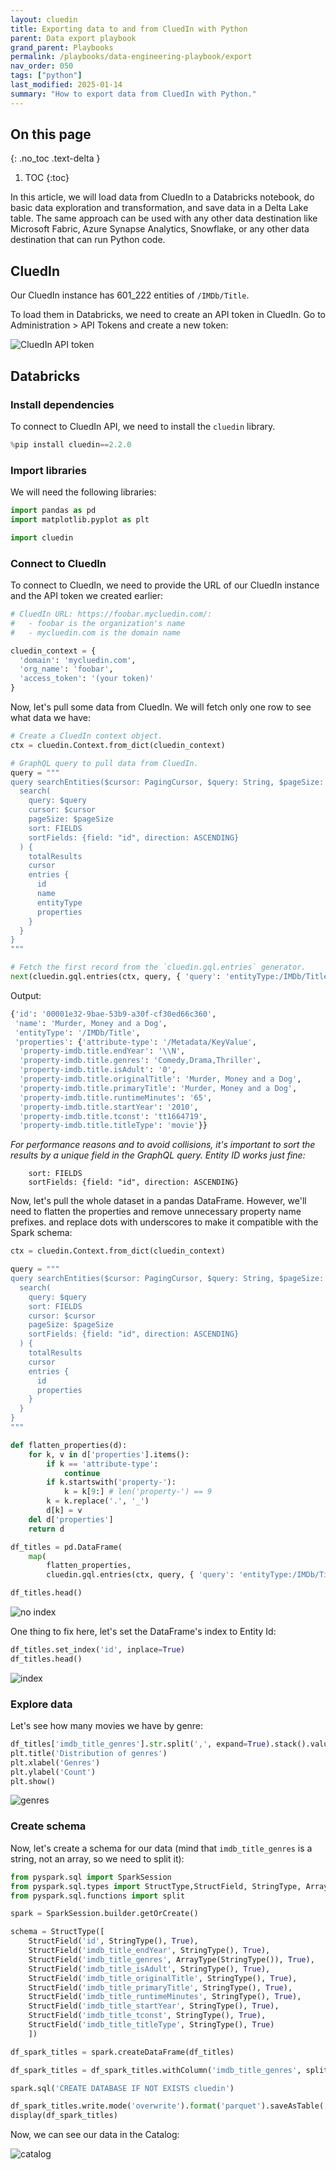 ```yaml
---
layout: cluedin
title: Exporting data to and from CluedIn with Python
parent: Data export playbook
grand_parent: Playbooks
permalink: /playbooks/data-engineering-playbook/export
nav_order: 050
tags: ["python"]
last_modified: 2025-01-14
summary: "How to export data from CluedIn with Python."
---
```


## On this page
{: .no_toc .text-delta }
1. TOC
{:toc}

In this article, we will load data from CluedIn to a Databricks notebook, do basic data exploration and transformation, and save data in a Delta Lake table. The same approach can be used with any other data destination like Microsoft Fabric, Azure Synapse Analytics, Snowflake, or any other data destination that can run Python code.

## CluedIn

Our CluedIn instance has 601_222 entities of `/IMDb/Title`.

To load them in Databricks, we need to create an API token in CluedIn. Go to Administration > API Tokens and create a new token:

<img src="/assets/images/python-sdk/api-token.png" alt="CluedIn API token" />

## Databricks

### Install dependencies

To connect to CluedIn API, we need to install the `cluedin` library.

```python
%pip install cluedin==2.2.0
```

### Import libraries

We will need the following libraries:

```python
import pandas as pd
import matplotlib.pyplot as plt

import cluedin
```

### Connect to CluedIn

To connect to CluedIn, we need to provide the URL of our CluedIn instance and the API token we created earlier:

```python
# CluedIn URL: https://foobar.mycluedin.com/:
#   - foobar is the organization's name
#   - mycluedin.com is the domain name

cluedin_context = {
  'domain': 'mycluedin.com',
  'org_name': 'foobar',
  'access_token': '(your token)'
}
```

Now, let's pull some data from CluedIn. We will fetch only one row to see what data we have:

```python
# Create a CluedIn context object.
ctx = cluedin.Context.from_dict(cluedin_context)

# GraphQL query to pull data from CluedIn.
query = """
query searchEntities($cursor: PagingCursor, $query: String, $pageSize: Int) {
  search(
    query: $query
    cursor: $cursor
    pageSize: $pageSize
    sort: FIELDS
    sortFields: {field: "id", direction: ASCENDING}
  ) {
    totalResults
    cursor
    entries {
      id
      name
      entityType
      properties
    }
  }
}
"""

# Fetch the first record from the `cluedin.gql.entries` generator.
next(cluedin.gql.entries(ctx, query, { 'query': 'entityType:/IMDb/Title', 'pageSize': 1 }))
```

Output:

```python
{'id': '00001e32-9bae-53b9-a30f-cf30ed66c360',
 'name': 'Murder, Money and a Dog',
 'entityType': '/IMDb/Title',
 'properties': {'attribute-type': '/Metadata/KeyValue',
  'property-imdb.title.endYear': '\\N',
  'property-imdb.title.genres': 'Comedy,Drama,Thriller',
  'property-imdb.title.isAdult': '0',
  'property-imdb.title.originalTitle': 'Murder, Money and a Dog',
  'property-imdb.title.primaryTitle': 'Murder, Money and a Dog',
  'property-imdb.title.runtimeMinutes': '65',
  'property-imdb.title.startYear': '2010',
  'property-imdb.title.tconst': 'tt1664719',
  'property-imdb.title.titleType': 'movie'}}
```

*For performance reasons and to avoid collisions, it's important to sort the results by a unique field in the GraphQL query. Entity ID works just fine:*

```plain
    sort: FIELDS
    sortFields: {field: "id", direction: ASCENDING}
```

Now, let's pull the whole dataset in a pandas DataFrame. However, we'll need to flatten the properties and remove unnecessary property name prefixes. and replace dots with underscores to make it compatible with the Spark schema:

```python
ctx = cluedin.Context.from_dict(cluedin_context)

query = """
query searchEntities($cursor: PagingCursor, $query: String, $pageSize: Int) {
  search(
    query: $query
    sort: FIELDS
    cursor: $cursor
    pageSize: $pageSize
    sortFields: {field: "id", direction: ASCENDING}
  ) {
    totalResults
    cursor
    entries {
      id
      properties
    }
  }
}
"""

def flatten_properties(d):
    for k, v in d['properties'].items():
        if k == 'attribute-type':
            continue
        if k.startswith('property-'):
            k = k[9:] # len('property-') == 9
        k = k.replace('.', '_')
        d[k] = v
    del d['properties']
    return d

df_titles = pd.DataFrame(
    map(
        flatten_properties,
        cluedin.gql.entries(ctx, query, { 'query': 'entityType:/IMDb/Title', 'pageSize': 10_000 })))

df_titles.head()
```

<img src="/assets/images/python-sdk/noindex.png" alt="no index" />

One thing to fix here, let's set the DataFrame's index to Entity Id:

```python
df_titles.set_index('id', inplace=True)
df_titles.head()
```

<img src="/assets/images/python-sdk/index.png" alt="index" />

### Explore data

Let's see how many movies we have by genre:

```python
df_titles['imdb_title_genres'].str.split(',', expand=True).stack().value_counts().plot(kind='bar')
plt.title('Distribution of genres')
plt.xlabel('Genres')
plt.ylabel('Count')
plt.show()
```

<img src="/assets/images/python-sdk/genres.png" alt="genres" />

### Create schema

Now, let's create a schema for our data (mind that `imdb_title_genres` is a string, not an array, so we need to split it):

```python
from pyspark.sql import SparkSession
from pyspark.sql.types import StructType,StructField, StringType, ArrayType, IntegerType
from pyspark.sql.functions import split

spark = SparkSession.builder.getOrCreate()

schema = StructType([
    StructField('id', StringType(), True),
    StructField('imdb_title_endYear', StringType(), True),
    StructField('imdb_title_genres', ArrayType(StringType()), True),
    StructField('imdb_title_isAdult', StringType(), True),
    StructField('imdb_title_originalTitle', StringType(), True),
    StructField('imdb_title_primaryTitle', StringType(), True),
    StructField('imdb_title_runtimeMinutes', StringType(), True),
    StructField('imdb_title_startYear', StringType(), True),
    StructField('imdb_title_tconst', StringType(), True),
    StructField('imdb_title_titleType', StringType(), True)
    ])

df_spark_titles = spark.createDataFrame(df_titles)

df_spark_titles = df_spark_titles.withColumn('imdb_title_genres', split(df_spark_titles.imdb_title_genres, ','))

spark.sql('CREATE DATABASE IF NOT EXISTS cluedin')

df_spark_titles.write.mode('overwrite').format('parquet').saveAsTable('cluedin.imdb_titles', schema=schema)
display(df_spark_titles)
```

Now, we can see our data in the Catalog:

<img src="/assets/images/python-sdk/catalog.png" alt="catalog" />
